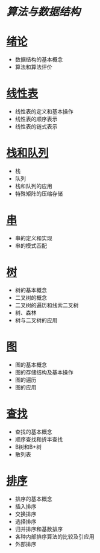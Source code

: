 # ***算法与数据结构***

# [绪论](chapters/绪论.md)

- 数据结构的基本概念
- 算法和算法评价

# [线性表](chapters/线性表.md)

- 线性表的定义和基本操作
- 线性表的顺序表示
- 线性表的链式表示

# [栈和队列](chapters/栈和队列.md)

- 栈
- 队列
- 栈和队列的应用
- 特殊矩阵的压缩存储

# [串](chapters/串.md)

- 串的定义和实现
- 串的模式匹配

# [树](chapters/树.md)

- 树的基本概念
- 二叉树的概念
- 二叉树的遍历和线索二叉树
- 树、森林
- 树与二叉树的应用

# [图](chapters/图.md)

- 图的基本概念
- 图的存储结构及基本操作
- 图的遍历
- 图的应用

# [查找](chapters/查找.md)

- 查找的基本概念
- 顺序查找和折半查找
- B树和B+树
- 散列表

# [排序](chapters/排序.md)

- 排序的基本概念
- 插入排序
- 交换排序
- 选择排序
- 归并排序和基数排序
- 各种内部排序算法的比较及引应用
- 外部排序

